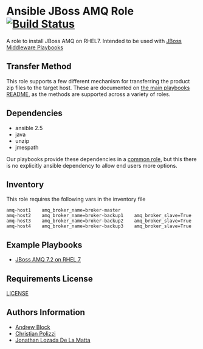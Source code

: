 Ansible JBoss AMQ Role [![Build Status](https://travis-ci.org/redhat-cop/jboss_amq.svg)](https://travis-ci.org/rhtconsulting/jboss_amq)
=================

A role to install JBoss AMQ on RHEL7. Intended to be used with [JBoss Middleware Playbooks](https://github.com/redhat-cop/ansible-middleware-playbooks)

Transfer Method
------------

This role supports a few different mechanism for transferring the product zip files to the target host. These are documented on [the main playbooks README](https://github.com/redhat-cop/ansible-middleware-playbooks), as the methods are supported across a variety of roles.


Dependencies
------------

- ansible 2.5
- java
- unzip
- jmespath

Our playbooks provide these dependencies in a [common role](https://github.com/redhat-cop/ansible-middleware-playbooks/tree/master/roles/common), but this there is no explicitly ansible dependency to allow end users more options.

Inventory
---------

This role requires the following vars in the inventory file

```
amq-host1    amq_broker_name=broker-master
amq-host2    amq_broker_name=broker-backup1    amq_broker_slave=True
amq-host3    amq_broker_name=broker-backup2    amq_broker_slave=True
amq-host4    amq_broker_name=broker-backup3    amq_broker_slave=True
```

Example Playbooks
----------------

- [JBoss AMQ 7.2 on RHEL 7](https://github.com/redhat-cop/ansible-middleware-playbooks/blob/master/amq7.2-rhel7.yml)

Requirements
License
-------

[LICENSE](./LICENSE)

Authors Information
------------------

* [Andrew Block](https://github.com/sabre1041)
* [Christian Polizzi](https://github.com/cpolizzi)
* [Jonathan Lozada De La Matta](https://github.com/jlozadad)

